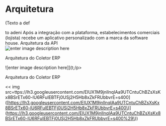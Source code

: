 # Arquitetura

\(Texto a def

to adeni Após a integração com a plataforma, estabelecimentos comerciais \(lojista\) recebe um aplicativo personalizado com a marca da software house. Arquitetura da API  
![enter image description here](https://lh3.googleusercontent.com/Bw-UPux2KmIWPUy2mTvaW4oxBhnII0JpUH9R1f1nPn04Jbqf6xU2or0x41zpJ3K6m5N6xVzwbe0=s400)

Arquitetura do Coletor ERP

!\[enter image description here\]\]\(t;/p&gt;

Arquitetura do Coletor ERP

&lt;&lt; img src=ttps://lh3.googleusercontent.com/EIUX1M9jnllnqIAa9UTCntuChBZsXsKx8BSrETx60-lU6RFuIEBTFj0USj2H5Hb8xZkFRUbbvrE=s400\]\([https://lh3.googleusercontent.com/EIUX1M9jnllnqIAa9UTCntuChBZsXsKx8BSrETx60-lU6RFuIEBTFj0USj2H5Hb8xZkFRUbbvrE=s400\)\](https://lh3.googleusercontent.com/EIUX1M9jnllnqIAa9UTCntuChBZsXsKx8BSrETx60-lU6RFuIEBTFj0USj2H5Hb8xZkFRUbbvrE=s400%29\)\)

